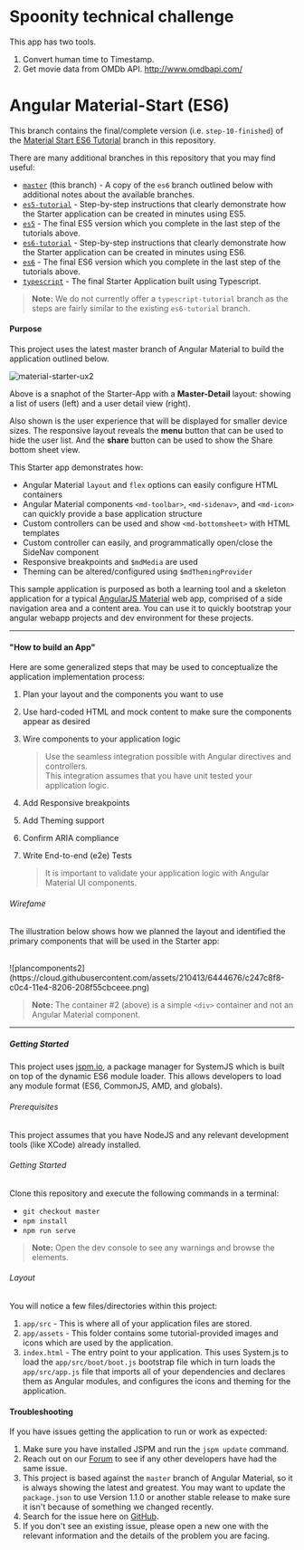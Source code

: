 # Spoonity technical challenge

This app has two tools. 
1. Convert human time to Timestamp. 
2. Get movie data from OMDb API. http://www.omdbapi.com/

# Angular Material-Start (ES6)

This branch contains the final/complete version (i.e. `step-10-finished`) of the
[Material Start ES6 Tutorial](https://github.com/angular/material-start/tree/es6-tutorial) branch
in this repository.

There are many additional branches in this repository that you may find useful:

 - [`master`](https://github.com/angular/material-start/tree/master) (this branch) - A copy of the
 `es6` branch outlined below with additional notes about the available branches.
 - [`es5-tutorial`](https://github.com/angular/material-start/tree/es5-tutorial) - Step-by-step
 instructions that clearly demonstrate how the Starter application can be created in minutes using
 ES5. 
 - [`es5`](https://github.com/angular/material-start/tree/es5) - The final ES5 version which you
 complete in the last step of the tutorials above.
 - [`es6-tutorial`](https://github.com/angular/material-start/tree/es6-tutorial) - Step-by-step
 instructions that clearly demonstrate how the Starter application can be created in minutes using
 ES6. 
 - [`es6`](https://github.com/angular/material-start/tree/es6) - The final ES6 version which you
 complete in the last step of the tutorials above.
 - [`typescript`](https://github.com/angular/material-start/tree/typescript) - The final Starter
 Application built using Typescript.
 
> **Note:** We do not currently offer a `typescript-tutorial` branch as the steps are fairly similar
  to the existing `es6-tutorial` branch.

#### Purpose

This project uses the latest master branch of Angular Material to build the application outlined
below.

![material-starter-ux2](https://cloud.githubusercontent.com/assets/6004537/14996543/b588eb46-1137-11e6-803c-ce23996c9742.png)

Above is a snaphot of the Starter-App with a **Master-Detail** layout: showing a list of users
(left) and a user detail view (right).

Also shown is the user experience that will be displayed for smaller device sizes. The responsive
layout reveals the **menu** button that can be used to hide the user list. And the **share** button
can be used to show the Share bottom sheet view.

This Starter app demonstrates how:

*  Angular Material `layout` and `flex` options can easily configure HTML containers
*  Angular Material components `<md-toolbar>`, `<md-sidenav>`, and `<md-icon>` can quickly provide
   a base application structure
*  Custom controllers can be used and show `<md-bottomsheet>` with HTML templates
*  Custom controller can easily, and programmatically open/close the SideNav component
*  Responsive breakpoints and `$mdMedia` are used
*  Theming can be altered/configured using `$mdThemingProvider`


This sample application is purposed as both a learning tool and a skeleton application for a typical
[AngularJS Material](http://angularjs.org/) web app, comprised of a side navigation area and a
content area. You can use it to quickly bootstrap your angular webapp projects and dev environment
for these projects.

- - -

#### "How to build an App"

Here are some generalized steps that may be used to conceptualize the application implementation
process:

1. Plan your layout and the components you want to use

2. Use hard-coded HTML and mock content to make sure the components appear as desired

3. Wire components to your application logic

   > Use the seamless integration possible with Angular directives and controllers.<br/>
   > This integration assumes that you have unit tested your application logic.

4. Add Responsive breakpoints

5. Add Theming support

6. Confirm ARIA compliance

7. Write End-to-end (e2e) Tests

   > It is important to validate your application logic with Angular Material UI components.

###### Wirefame

The illustration below shows how we planned the layout and identified the primary components that
will be used in the Starter app:

<br/>
![plancomponents2](https://cloud.githubusercontent.com/assets/210413/6444676/c247c8f8-c0c4-11e4-8206-208f55cbceee.png)

> **Note:** The container #2 (above) is a simple `<div>` container and not an Angular Material
  component.

- - -

##### Getting Started

This project uses [jspm.io](http://jspm.io), a package manager for SystemJS which is built on top
of the dynamic ES6 module loader. This allows developers to load any module format (ES6, CommonJS,
AMD, and globals).

###### Prerequisites

This project assumes that you have NodeJS and any relevant development tools (like XCode) already
installed.
 
###### Getting Started

Clone this repository and execute the following commands in a terminal:

* `git checkout master`
* `npm install`
* `npm run serve`

> **Note:** Open the dev console to see any warnings and browse the elements.

###### Layout

You will notice a few files/directories within this project:

 1. `app/src` - This is where all of your application files are stored.
 2. `app/assets` - This folder contains some tutorial-provided images and icons which are used by
    the application.
 3. `index.html` - The entry point to your application. This uses System.js to load the
    `app/src/boot/boot.js` bootstrap file which in turn loads the `app/src/app.js` file that imports
     all of your dependencies and declares them as Angular modules, and configures the icons and
     theming for the application.

#### Troubleshooting

If you have issues getting the application to run or work as expected:

1. Make sure you have installed JSPM and run the `jspm update` command.
2. Reach out on our [Forum](https://groups.google.com/forum/#!forum/ngmaterial) to see if any other
   developers have had the same issue.
3. This project is based against the `master` branch of Angular Material, so it is always showing
   the latest and greatest. You may want to update the `package.json` to use Version 1.1.0 or
   another stable release to make sure it isn't because of something we changed recently.
4. Search for the issue here on [GitHub](https://github.com/angular/material-start/issues?q=is%3Aissue+is%3Aopen).
5. If you don't see an existing issue, please open a new one with the relevant information and the
   details of the problem you are facing.
